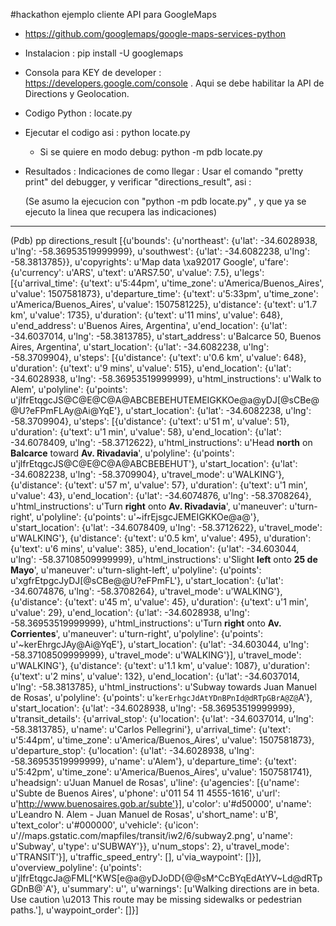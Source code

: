 #hackathon ejemplo cliente API para GoogleMaps

- https://github.com/googlemaps/google-maps-services-python

- Instalacion : pip install -U googlemaps

- Consola para KEY de developer : https://developers.google.com/console . Aqui se debe habilitar la API de Directions y Geolocation.

- Codigo Python : locate.py

- Ejecutar el codigo asi       : python locate.py
   - Si se quiere en modo debug: python -m pdb locate.py

- Resultados : Indicaciones de como llegar : Usar el comando "pretty print" del debugger, y verificar "directions_result", asi :

  (Se asumo la ejecucion con "python -m pdb locate.py" , y que ya se ejecuto la linea que recupera las indicaciones)

----------------------------------------------------------------------------------------------------------------------------------
(Pdb) pp directions_result
[{u'bounds': {u'northeast': {u'lat': -34.6028938,
                             u'lng': -58.36953519999999},
              u'southwest': {u'lat': -34.6082238, u'lng': -58.3813785}},
  u'copyrights': u'Map data \xa92017 Google',
  u'fare': {u'currency': u'ARS', u'text': u'ARS7.50', u'value': 7.5},
  u'legs': [{u'arrival_time': {u'text': u'5:44pm',
                               u'time_zone': u'America/Buenos_Aires',
                               u'value': 1507581873},
             u'departure_time': {u'text': u'5:33pm',
                                 u'time_zone': u'America/Buenos_Aires',
                                 u'value': 1507581225},
             u'distance': {u'text': u'1.7 km', u'value': 1735},
             u'duration': {u'text': u'11 mins', u'value': 648},
             u'end_address': u'Buenos Aires, Argentina',
             u'end_location': {u'lat': -34.6037014, u'lng': -58.3813785},
             u'start_address': u'Balcarce 50, Buenos Aires, Argentina',
             u'start_location': {u'lat': -34.6082238, u'lng': -58.3709904},
             u'steps': [{u'distance': {u'text': u'0.6 km', u'value': 648},
                         u'duration': {u'text': u'9 mins', u'value': 515},
                         u'end_location': {u'lat': -34.6028938,
                                           u'lng': -58.36953519999999},
                         u'html_instructions': u'Walk to Alem',
                         u'polyline': {u'points': u'jlfrEtqgcJS@C@E@C@A@ABCBEBEHUTEMEIGKKOe@a@yDJ[@sCBe@@U?eFPmFLAy@Ai@YqE'},
                         u'start_location': {u'lat': -34.6082238,
                                             u'lng': -58.3709904},
                         u'steps': [{u'distance': {u'text': u'51 m',
                                                   u'value': 51},
                                     u'duration': {u'text': u'1 min',
                                                   u'value': 58},
                                     u'end_location': {u'lat': -34.6078409,
                                                       u'lng': -58.3712622},
                                     u'html_instructions': u'Head <b>north</b> on <b>Balcarce</b> toward <b>Av. Rivadavia</b>',
                                     u'polyline': {u'points': u'jlfrEtqgcJS@C@E@C@A@ABCBEBEHUT'},
                                     u'start_location': {u'lat': -34.6082238,
                                                         u'lng': -58.3709904},
                                     u'travel_mode': u'WALKING'},
                                    {u'distance': {u'text': u'57 m',
                                                   u'value': 57},
                                     u'duration': {u'text': u'1 min',
                                                   u'value': 43},
                                     u'end_location': {u'lat': -34.6074876,
                                                       u'lng': -58.3708264},
                                     u'html_instructions': u'Turn <b>right</b> onto <b>Av. Rivadavia</b>',
                                     u'maneuver': u'turn-right',
                                     u'polyline': {u'points': u'~ifrEjsgcJEMEIGKKOe@a@'},
                                     u'start_location': {u'lat': -34.6078409,
                                                         u'lng': -58.3712622},
                                     u'travel_mode': u'WALKING'},
                                    {u'distance': {u'text': u'0.5 km',
                                                   u'value': 495},
                                     u'duration': {u'text': u'6 mins',
                                                   u'value': 385},
                                     u'end_location': {u'lat': -34.603044,
                                                       u'lng': -58.37108509999999},
                                     u'html_instructions': u'Slight <b>left</b> onto <b>25 de Mayo</b>',
                                     u'maneuver': u'turn-slight-left',
                                     u'polyline': {u'points': u'xgfrEtpgcJyDJ[@sCBe@@U?eFPmFL'},
                                     u'start_location': {u'lat': -34.6074876,
                                                         u'lng': -58.3708264},
                                     u'travel_mode': u'WALKING'},
                                    {u'distance': {u'text': u'45 m',
                                                   u'value': 45},
                                     u'duration': {u'text': u'1 min',
                                                   u'value': 29},
                                     u'end_location': {u'lat': -34.6028938,
                                                       u'lng': -58.36953519999999},
                                     u'html_instructions': u'Turn <b>right</b> onto <b>Av. Corrientes</b>',
                                     u'maneuver': u'turn-right',
                                     u'polyline': {u'points': u'~kerEhrgcJAy@Ai@YqE'},
                                     u'start_location': {u'lat': -34.603044,
                                                         u'lng': -58.37108509999999},
                                     u'travel_mode': u'WALKING'}],
                         u'travel_mode': u'WALKING'},
                        {u'distance': {u'text': u'1.1 km',
                                       u'value': 1087},
                         u'duration': {u'text': u'2 mins', u'value': 132},
                         u'end_location': {u'lat': -34.6037014,
                                           u'lng': -58.3813785},
                         u'html_instructions': u'Subway towards Juan Manuel de Rosas',
                         u'polyline': {u'points': u'`kerErhgcJdAtYDnBPnId@dRTpGBrA@Z@`A'},
                         u'start_location': {u'lat': -34.6028938,
                                             u'lng': -58.36953519999999},
                         u'transit_details': {u'arrival_stop': {u'location': {u'lat': -34.6037014,
                                                                              u'lng': -58.3813785},
                                                                u'name': u'Carlos Pellegrini'},
                                              u'arrival_time': {u'text': u'5:44pm',
                                                                u'time_zone': u'America/Buenos_Aires',
                                                                u'value': 1507581873},
                                              u'departure_stop': {u'location': {u'lat': -34.6028938,
                                                                                u'lng': -58.36953519999999},
                                                                  u'name': u'Alem'},
                                              u'departure_time': {u'text': u'5:42pm',
                                                                  u'time_zone': u'America/Buenos_Aires',
                                                                  u'value': 1507581741},
                                              u'headsign': u'Juan Manuel de Rosas',
                                              u'line': {u'agencies': [{u'name': u'Subte de Buenos Aires',
                                                                       u'phone': u'011 54 11 4555-1616',
                                                                       u'url': u'http://www.buenosaires.gob.ar/subte'}],
                                                        u'color': u'#d50000',
                                                        u'name': u'Leandro N. Alem - Juan Manuel de Rosas',
                                                        u'short_name': u'B',
                                                        u'text_color': u'#000000',
                                                        u'vehicle': {u'icon': u'//maps.gstatic.com/mapfiles/transit/iw2/6/subway2.png',
                                                                     u'name': u'Subway',
                                                                     u'type': u'SUBWAY'}},
                                              u'num_stops': 2},
                         u'travel_mode': u'TRANSIT'}],
             u'traffic_speed_entry': [],
             u'via_waypoint': []}],
  u'overview_polyline': {u'points': u'jlfrEtqgcJa@FML[^KWS[e@a@yDJoDD{@@sM^CcBYqEdAtYV~Ld@dRTpGDnB@`A'},
  u'summary': u'',
  u'warnings': [u'Walking directions are in beta.    Use caution \u2013 This route may be missing sidewalks or pedestrian paths.'],
  u'waypoint_order': []}]

